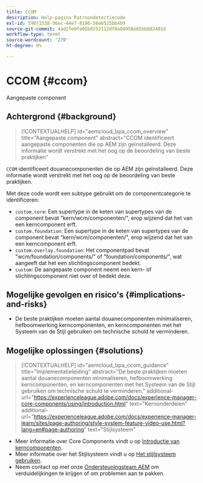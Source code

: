 ```yaml
---
title: CCOM
description: Help-pagina Patroondetectiecode
exl-id: 59071538-56ec-44e7-8196-56e6525bb4b9
source-git-commit: 4ad2fe0fa05b8252112df8a94958e65bb882482d
workflow-type: tm+mt
source-wordcount: '270'
ht-degree: 0%

---
```


# CCOM {#ccom}

Aangepaste component

## Achtergrond {#background}

>[!CONTEXTUALHELP]
>id="aemcloud_bpa_ccom_overview"
>title="Aangepaste component"
>abstract="CCOM identificeert aangepaste componenten die op AEM zijn geïnstalleerd. Deze informatie wordt verstrekt met het oog op de beoordeling van beste praktijken"

`CCOM` identificeert douanecomponenten die op AEM zijn geïnstalleerd. Deze informatie wordt verstrekt met het oog op de beoordeling van beste praktijken.

Met deze code wordt een subtype gebruikt om de componentcategorie te identificeren:

* `custom.core`: Een supertype in de keten van supertypes van de component bevat &quot;kern/wcm/componenten/&quot;, erop wijzend dat het van een kerncomponent erft.
* `custom.foundation`: Een supertype in de keten van supertypes van de component bevat &quot;kern/wcm/componenten/&quot;, erop wijzend dat het van een kerncomponent erft.
* `custom.overlay.foundation`: Het componentpad bevat &quot;wcm/foundation/components/&quot; of &quot;foundation/components/&quot;, wat aangeeft dat het een stichtingscomponent bedekt.
* `custom`: De aangepaste component neemt een kern- of stichtingscomponent niet over of bedekt deze.

## Mogelijke gevolgen en risico&#39;s {#implications-and-risks}

* De beste praktijken moeten aantal douanecomponenten minimaliseren, hefboomwerking kerncomponenten, en kerncomponenten met het Systeem van de Stijl gebruiken om technische schuld te verminderen.

## Mogelijke oplossingen {#solutions}

>[!CONTEXTUALHELP]
>id="aemcloud_bpa_ccom_guidance"
>title="Implementatieleiding"
>abstract="De beste praktijken moeten aantal douanecomponenten minimaliseren, hefboomwerking kerncomponenten, en kerncomponenten met het Systeem van de Stijl gebruiken om technische schuld te verminderen."
>additional-url="https://experienceleague.adobe.com/docs/experience-manager-core-components/using/introduction.html" text="Kernonderdelen"
>additional-url="https://experienceleague.adobe.com/docs/experience-manager-learn/sites/page-authoring/style-system-feature-video-use.html?lang=en#page-authoring" text="Stijlsysteem"

* Meer informatie over Core Components vindt u op [Introductie van kerncomponenten](https://experienceleague.adobe.com/docs/experience-manager-core-components/using/introduction.html).
* Meer informatie over het Stijlsysteem vindt u op [Het stijlsysteem gebruiken](https://experienceleague.adobe.com/docs/experience-manager-learn/sites/page-authoring/style-system-feature-video-use.html?lang=en#page-authoring).
* Neem contact op met onze [Ondersteuningsteam AEM](https://helpx.adobe.com/enterprise/using/support-for-experience-cloud.html) om verduidelijkingen te krijgen of om problemen aan te pakken.
